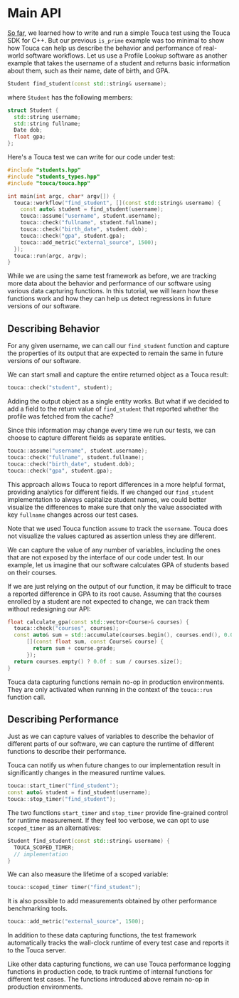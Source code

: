 # Main API

[So far](/sdk/cpp/quickstart), we learned how to write and run a simple Touca
test using the Touca SDK for C++. But our previous `is_prime` example was too
minimal to show how Touca can help us describe the behavior and performance of
real-world software workflows. Let us use a Profile Lookup software as another
example that takes the username of a student and returns basic information about
them, such as their name, date of birth, and GPA.

```cpp
Student find_student(const std::string& username);
```

where `Student` has the following members:

```cpp
struct Student {
  std::string username;
  std::string fullname;
  Date dob;
  float gpa;
};
```

Here's a Touca test we can write for our code under test:

```cpp
#include "students.hpp"
#include "students_types.hpp"
#include "touca/touca.hpp"

int main(int argc, char* argv[]) {
  touca::workflow("find_student", [](const std::string& username) {
    const auto& student = find_student(username);
    touca::assume("username", student.username);
    touca::check("fullname", student.fullname);
    touca::check("birth_date", student.dob);
    touca::check("gpa", student.gpa);
    touca::add_metric("external_source", 1500);
  });
  touca::run(argc, argv);
}
```

While we are using the same test framework as before, we are tracking more data
about the behavior and performance of our software using various data capturing
functions. In this tutorial, we will learn how these functions work and how they
can help us detect regressions in future versions of our software.

## Describing Behavior

For any given username, we can call our `find_student` function and capture the
properties of its output that are expected to remain the same in future versions
of our software.

We can start small and capture the entire returned object as a Touca result:

```cpp
touca::check("student", student);
```

Adding the output object as a single entity works. But what if we decided to add
a field to the return value of `find_student` that reported whether the profile
was fetched from the cache?

Since this information may change every time we run our tests, we can choose to
capture different fields as separate entities.

```cpp
touca::assume("username", student.username);
touca::check("fullname", student.fullname);
touca::check("birth_date", student.dob);
touca::check("gpa", student.gpa);
```

This approach allows Touca to report differences in a more helpful format,
providing analytics for different fields. If we changed our `find_student`
implementation to always capitalize student names, we could better visualize the
differences to make sure that only the value associated with key `fullname`
changes across our test cases.

Note that we used Touca function `assume` to track the `username`. Touca does
not visualize the values captured as assertion unless they are different.

We can capture the value of any number of variables, including the ones that are
not exposed by the interface of our code under test. In our example, let us
imagine that our software calculates GPA of students based on their courses.

If we are just relying on the output of our function, it may be difficult to
trace a reported difference in GPA to its root cause. Assuming that the courses
enrolled by a student are not expected to change, we can track them without
redesigning our API:

```cpp
float calculate_gpa(const std::vector<Course>& courses) {
  touca::check("courses", courses);
  const auto& sum = std::accumulate(courses.begin(), courses.end(), 0.0f,
      [](const float sum, const Course& course) {
        return sum + course.grade;
      });
  return courses.empty() ? 0.0f : sum / courses.size();
}
```

Touca data capturing functions remain no-op in production environments. They are
only activated when running in the context of the `touca::run` function call.

## Describing Performance

Just as we can capture values of variables to describe the behavior of different
parts of our software, we can capture the runtime of different functions to
describe their performance.

Touca can notify us when future changes to our implementation result in
significantly changes in the measured runtime values.

```cpp
touca::start_timer("find_student");
const auto& student = find_student(username);
touca::stop_timer("find_student");
```

The two functions `start_timer` and `stop_timer` provide fine-grained control
for runtime measurement. If they feel too verbose, we can opt to use
`scoped_timer` as an alternatives:

```cpp
Student find_student(const std::string& username) {
  TOUCA_SCOPED_TIMER;
  // implementation
}
```

We can also measure the lifetime of a scoped variable:

```cpp
touca::scoped_timer timer("find_student");
```

It is also possible to add measurements obtained by other performance
benchmarking tools.

```cpp
touca::add_metric("external_source", 1500);
```

In addition to these data capturing functions, the test framework automatically
tracks the wall-clock runtime of every test case and reports it to the Touca
server.

Like other data capturing functions, we can use Touca performance logging
functions in production code, to track runtime of internal functions for
different test cases. The functions introduced above remain no-op in production
environments.
